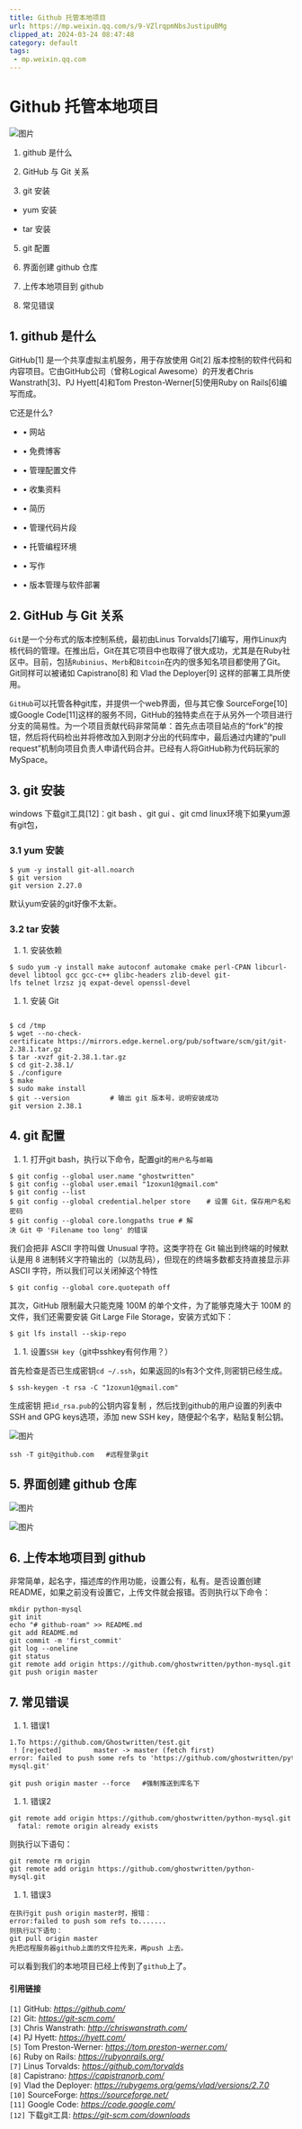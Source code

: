 ```yaml
---
title: Github 托管本地项目
url: https://mp.weixin.qq.com/s/9-VZlrqpmNbsJustipuBMg
clipped_at: 2024-03-24 08:47:48
category: default
tags: 
 - mp.weixin.qq.com
---
```



# Github 托管本地项目

![图片](assets/1711241268-972fd50e76103d0e5849fdaed89ce6d8.png "null")

1.  github 是什么
    
2.  GitHub 与 Git 关系
    
3.  git 安装
    

-   yum 安装
    
-   tar 安装
    

5.  git 配置
    
6.  界面创建 github 仓库
    
7.  上传本地项目到 github
    
8.  常见错误
    

## 1\. github 是什么

GitHub\[1\] 是一个共享虚拟主机服务，用于存放使用 Git\[2\] 版本控制的软件代码和内容项目。它由GitHub公司（曾称Logical Awesome）的开发者Chris Wanstrath\[3\]、PJ Hyett\[4\]和Tom Preston-Werner\[5\]使用Ruby on Rails\[6\]编写而成。

它还是什么?

-   • 网站
    
-   • 免费博客
    
-   • 管理配置文件
    
-   • 收集资料
    
-   • 简历
    
-   • 管理代码片段
    
-   • 托管编程环境
    
-   • 写作
    
-   • 版本管理与软件部署
    

## 2\. GitHub 与 Git 关系

`Git`是一个分布式的版本控制系统，最初由Linus Torvalds\[7\]编写，用作Linux内核代码的管理。在推出后，Git在其它项目中也取得了很大成功，尤其是在Ruby社区中。目前，包括`Rubinius`、`Merb`和`Bitcoin`在内的很多知名项目都使用了Git。Git同样可以被诸如 Capistrano\[8\] 和 Vlad the Deployer\[9\] 这样的部署工具所使用。

`GitHub`可以托管各种git库，并提供一个web界面，但与其它像 SourceForge\[10\]或Google Code\[11\]这样的服务不同，GitHub的独特卖点在于从另外一个项目进行分支的简易性。为一个项目贡献代码非常简单：首先点击项目站点的“fork”的按钮，然后将代码检出并将修改加入到刚才分出的代码库中，最后通过内建的“pull request”机制向项目负责人申请代码合并。已经有人将GitHub称为代码玩家的MySpace。

## 3\. git 安装

windows 下载git工具\[12\]：git bash 、git gui 、git cmd linux环境下如果yum源有git包，

### 3.1 yum 安装

```plain
$ yum -y install git-all.noarch
$ git version
git version 2.27.0
```

默认yum安装的git好像不太新。

### 3.2 tar 安装

1.  1. 安装依赖
    

```plain
$ sudo yum -y install make autoconf automake cmake perl-CPAN libcurl-devel libtool gcc gcc-c++ glibc-headers zlib-devel git-lfs telnet lrzsz jq expat-devel openssl-devel
```

1.  1. 安装 Git
    

```plain

$ cd /tmp
$ wget --no-check-certificate https://mirrors.edge.kernel.org/pub/software/scm/git/git-2.38.1.tar.gz
$ tar -xvzf git-2.38.1.tar.gz
$ cd git-2.38.1/
$ ./configure
$ make
$ sudo make install
$ git --version          # 输出 git 版本号，说明安装成功
git version 2.38.1
```

## 4\. git 配置

1.  1. 打开git bash，执行以下命令，配置git的`用户名`与`邮箱`
    

```plain
$ git config --global user.name "ghostwritten"
$ git config --global user.email "1zoxun1@gmail.com"
$ git config --list
$ git config --global credential.helper store    # 设置 Git，保存用户名和密码
$ git config --global core.longpaths true # 解决 Git 中 'Filename too long' 的错误
```

我们会把非 ASCII 字符叫做 Unusual 字符。这类字符在 Git 输出到终端的时候默认是用 8 进制转义字符输出的（以防乱码），但现在的终端多数都支持直接显示非 ASCII 字符，所以我们可以关闭掉这个特性

```plain
$ git config --global core.quotepath off
```

其次，GitHub 限制最大只能克隆 100M 的单个文件，为了能够克隆大于 100M 的文件，我们还需要安装 Git Large File Storage，安装方式如下：

```plain
$ git lfs install --skip-repo
```

1.  1. 设置`SSH key`（git中sshkey有何作用？）
    

首先检查是否已生成密钥`cd ~/.ssh`，如果返回的ls有3个文件,则密钥已经生成。

```plain
$ ssh-keygen -t rsa -C "1zoxun1@gmail.com"
```

生成密钥 把`id_rsa.pub`的公钥内容复制 ，然后找到github的用户设置的列表中SSH and GPG keys选项，添加 new SSH key，随便起个名字，粘贴复制公钥。

![图片](assets/1711241268-75c289631df5f4305c53a9f3b53ce369.png "null")

```plain
ssh -T git@github.com   #远程登录git
```

## 5\. 界面创建 github 仓库

![图片](assets/1711241268-fe64f4fea316749bf45aad95b0da973e.png "null")

![图片](assets/1711241268-1dc0a2594bc3cd9fdac8fa227399c1e7.png "null")

## 6\. 上传本地项目到 github

非常简单，起名字，描述库的作用功能，设置公有，私有。是否设置创建README，如果之前没有设置它，上传文件就会报错。否则执行以下命令：

```plain
mkdir python-mysql
git init
echo "# github-roam" >> README.md
git add README.md
git commit -m 'first_commit'
git log --oneline
git status
git remote add origin https://github.com/ghostwritten/python-mysql.git
git push origin master
```

## 7\. 常见错误

1.  1. 错误1
    

```plain
1.To https://github.com/Ghostwritten/test.git
 ! [rejected]        master -> master (fetch first)
error: failed to push some refs to 'https://github.com/ghostwritten/python-mysql.git'
```

```plain
git push origin master --force   #强制推送到库名下
```

1.  1. 错误2
    

```plain
git remote add origin https://github.com/ghostwritten/python-mysql.git
  fatal: remote origin already exists
```

则执行以下语句：

```plain
git remote rm origin
git remote add origin https://github.com/ghostwritten/python-mysql.git 
```

1.  1. 错误3
    

```plain
在执行git push origin master时，报错：
error:failed to push som refs to.......
则执行以下语句：
git pull origin master
先把远程服务器github上面的文件拉先来，再push 上去。
```

可以看到我们的本地项目已经上传到了`github`上了。

#### 引用链接

`[1]` GitHub: *https://github.com/*  
`[2]` Git: *https://git-scm.com/*  
`[3]` Chris Wanstrath: *http://chriswanstrath.com/*  
`[4]` PJ Hyett: *https://hyett.com/*  
`[5]` Tom Preston-Werner: *https://tom.preston-werner.com/*  
`[6]` Ruby on Rails: *https://rubyonrails.org/*  
`[7]` Linus Torvalds: *https://github.com/torvalds*  
`[8]` Capistrano: *https://capistranorb.com/*  
`[9]` Vlad the Deployer: *https://rubygems.org/gems/vlad/versions/2.7.0*  
`[10]` SourceForge: *https://sourceforge.net/*  
`[11]` Google Code: *https://code.google.com/*  
`[12]` 下载git工具: *https://git-scm.com/downloads*